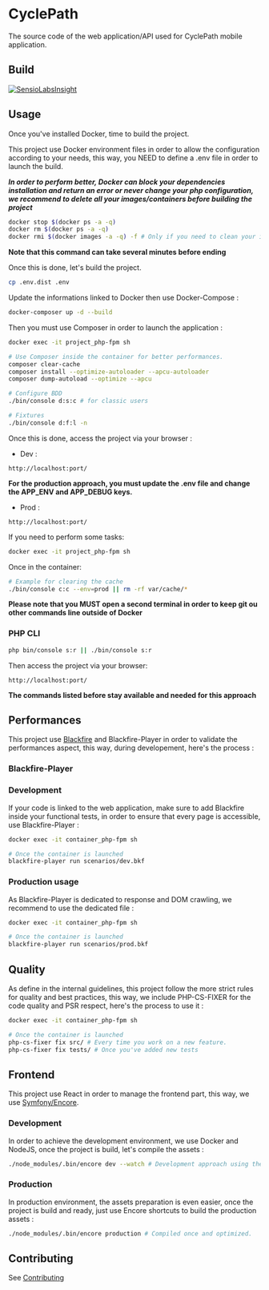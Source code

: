 # CyclePath

The source code of the web application/API used for CyclePath mobile application.

## Build

[![SensioLabsInsight](https://insight.sensiolabs.com/projects/87d47ed9-e586-45f7-8b4b-3ef5223504f6/big.png)](https://insight.sensiolabs.com/projects/87d47ed9-e586-45f7-8b4b-3ef5223504f6)

## Usage

Once you've installed Docker, time to build the project.

This project use Docker environment files in order to allow the configuration according to your needs,
this way, you NEED to define a .env file in order to launch the build.

**_In order to perform better, Docker can block your dependencies installation and return an error
or never change your php configuration, we recommend to delete all your images/containers
before building the project_**

```bash
docker stop $(docker ps -a -q)
docker rm $(docker ps -a -q)
docker rmi $(docker images -a -q) -f # Only if you need to clean your images and containers stored locally.
```

**Note that this command can take several minutes before ending**

Once this is done, let's build the project.

```bash
cp .env.dist .env
```

Update the informations linked to Docker then use Docker-Compose :

```bash
docker-composer up -d --build
```

Then you must use Composer in order to launch the application :

```bash
docker exec -it project_php-fpm sh

# Use Composer inside the container for better performances.
composer clear-cache
composer install --optimize-autoloader --apcu-autoloader
composer dump-autoload --optimize --apcu

# Configure BDD
./bin/console d:s:c # for classic users

# Fixtures
./bin/console d:f:l -n
```

Once this is done, access the project via your browser :

- Dev :

```
http://localhost:port/
```

**For the production approach, you must update the .env file and change the APP_ENV and APP_DEBUG keys.**

- Prod :

```
http://localhost:port/
```

If you need to perform some tasks:

```bash
docker exec -it project_php-fpm sh
```

Once in the container:

```bash
# Example for clearing the cache
./bin/console c:c --env=prod || rm -rf var/cache/*
```

**Please note that you MUST open a second terminal in order to keep git ou other commands line outside of Docker**

### PHP CLI

```bash
php bin/console s:r || ./bin/console s:r
```

Then access the project via your browser:

```
http://localhost:port/
```

**The commands listed before stay available and needed for this approach**

## Performances

This project use [Blackfire]('https://blackfire.io/') and Blackfire-Player in order to validate the performances aspect, 
this way, during developement, here's the process : 

### Blackfire-Player

### Development

If your code is linked to the web application, make sure to add Blackfire inside your functional tests,
in order to ensure that every page is accessible, use Blackfire-Player : 

```bash
docker exec -it container_php-fpm sh

# Once the container is launched
blackfire-player run scenarios/dev.bkf
```

### Production usage

As Blackfire-Player is dedicated to response and DOM crawling, we recommend to use the dedicated file : 

```bash
docker exec -it container_php-fpm sh

# Once the container is launched
blackfire-player run scenarios/prod.bkf
```

## Quality

As define in the internal guidelines, this project follow the more strict rules for
quality and best practices, this way, we include PHP-CS-FIXER for the code quality and PSR 
respect, here's the process to use it : 

```bash
docker exec -it container_php-fpm sh

# Once the container is launched
php-cs-fixer fix src/ # Every time you work on a new feature.
php-cs-fixer fix tests/ # Once you've added new tests
```

## Frontend

This project use React in order to manage the frontend part, this way, 
we use [Symfony/Encore]('https://symfony.com/doc/current/frontend.html').

### Development 

In order to achieve the development environment, we use Docker and NodeJS, once the project is build, let's compile the assets : 

```bash
./node_modules/.bin/encore dev --watch # Development approach using the watcher.
```

### Production

In production environment, the assets preparation is even easier, once the project is build and ready, just use
Encore shortcuts to build the production assets : 

```bash
./node_modules/.bin/encore production # Compiled once and optimized.
```

## Contributing

See [Contributing](contributing/contribution.md)

